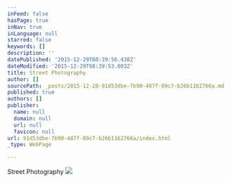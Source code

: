 ```yaml
---
inFeed: false
hasPage: true
inNav: true
inLanguage: null
starred: false
keywords: []
description: ''
datePublished: '2015-12-29T08:39:56.438Z'
dateModified: '2015-12-29T08:39:53.003Z'
title: Street Photography
author: []
sourcePath: _posts/2015-12-28-91d53dbe-7b90-487f-89c7-b26b1162766a.md
published: true
authors: []
publisher:
  name: null
  domain: null
  url: null
  favicon: null
url: 91d53dbe-7b90-487f-89c7-b26b1162766a/index.html
_type: WebPage

---
```

Street Photography
![](https://s3-us-west-2.amazonaws.com/the-grid-img/p/225b9553a61ff46b215f3671f4b6107fd2bc1304.jpg)